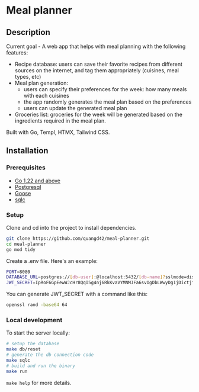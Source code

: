 # Meal planner

## Description

Current goal - A web app that helps with meal planning with the following features:

- Recipe database: users can save their favorite recipes from different sources on the internet, and tag them appropriately (cuisines, meal types, etc)
- Meal plan generation:
  - users can specify their preferences for the week: how many meals with each cuisines
  - the app randomly generates the meal plan based on the preferences
  - users can update the generated meal plan
- Groceries list: groceries for the week will be generated based on the ingredients required in the meal plan.

Built with Go, Templ, HTMX, Tailwind CSS.

## Installation

### Prerequisites

- [Go 1.22 and above](https://go.dev/doc/install)
- [Postgresql](https://www.postgresql.org/download/)
- [Goose](https://github.com/pressly/goose)
- [sqlc](https://github.com/sqlc-dev/sqlc)

### Setup

Clone and cd into the project to install dependencies.

```sh
git clone https://github.com/quangd42/meal-planner.git
cd meal-planner
go mod tidy
```

Create a .env file. Here's an example:

```sh
PORT=8080
DATABASE_URL=postgres://[db-user]:@localhost:5432/[db-name]?sslmode=disable
JWT_SECRET=IpRoF6GpEewWJcHr8QqI5g4nj6RkKvaVYMNMJFa6svOgDbLWwyDg1jDictjfBIzY
```

You can generate JWT_SECRET with a command like this:

```sh
openssl rand -base64 64
```

### Local development

To start the server locally:

```sh
# setup the database
make db/reset
# generate the db connection code
make sqlc
# build and run the binary
make run
```

`make help` for more details.
